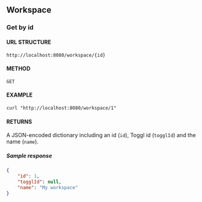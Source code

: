 ## Workspace

### Get by id
#### URL STRUCTURE
`http://localhost:8080/workspace/{id}`

#### METHOD
`GET`

#### EXAMPLE
```curl
curl "http://localhost:8080/workspace/1"
```

#### RETURNS
A JSON-encoded dictionary including an id (`id`), Toggl id (`togglId`) and the name (`name`).

##### Sample response
```json
{
    "id": 1,
    "togglId": null,
    "name": "My workspace"
}
```
